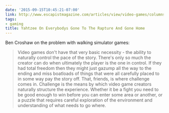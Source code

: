 ```yaml
---
date: '2015-09-15T10:45:21-07:00'
link: http://www.escapistmagazine.com/articles/view/video-games/columns/extra-punctuation/14547-Yahtzee-On-Everybodys-Gone-To-The-Rapture-and-Gone-Home
tags:
- gaming
title: Yahtzee On Everybodys Gone To The Rapture And Gone Home
---
```


Ben Croshaw on the problem with walking simulator games:

>Video games don't have that very basic necessity - the ability to naturally control the pace of the story. There's only so much the creator can do when ultimately the player is the one in control. If they had total freedom then they might just gazump all the way to the ending and miss boatloads of things that were all carefully placed to in some way pay the story off. That, friends, is where challenge comes in. Challenge is the means by which video game creators naturally structure the experience. Whether it be a fight you need to be good enough to win before you can enter some area or another, or a puzzle that requires careful exploration of the environment and understanding of what needs to go where.
